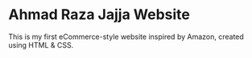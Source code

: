 # Ahmad Raza Jajja Website
This is my first eCommerce-style website inspired by Amazon, created using HTML & CSS.

